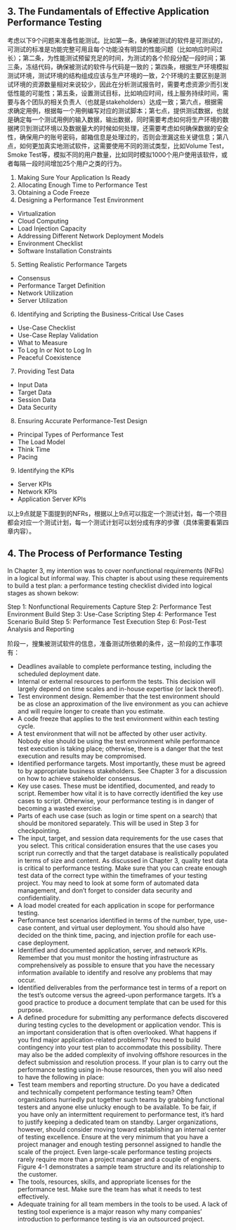 ## 3. The Fundamentals of Effective Application Performance Testing

考虑以下9个问题来准备性能测试。比如第一条，确保被测试的软件是可测试的，可测试的标准是功能完整可用且每个功能没有明显的性能问题（比如响应时间过长）；第二条，为性能测试预留充足的时间，为测试的各个阶段分配一段时间；第三条，冻结代码，确保被测试的软件与代码是一致的；第四条，根据生产环境模拟测试环境，测试环境的结构组成应该与生产环境的一致，2个环境的主要区别是测试环境的资源数量相对来说较少，因此在分析测试报告时，需要考虑资源少而引发低性能的可能性；第五条，设置测试目标，比如响应时间，线上服务持续时间，需要与各个团队的相关负责人（也就是stakeholders）达成一致；第六点，根据需求确定用例，根据每一个用例编写对应的测试脚本；第七点，提供测试数据，也就是确定每一个测试用例的输入数据，输出数据，同时需要考虑如何将生产环境的数据拷贝到测试环境以及数据量大的时候如何处理，还需要考虑如何确保数据的安全性，确保用户的账号密码，邮箱信息是处理过的，否则会泄漏这些关键信息；第八点，如何更加真实地测试软件，这需要使用不同的测试类型，比如Volume Test， Smoke Test等，模拟不同的用户数量，比如同时模拟1000个用户使用该软件，或者每隔一段时间增加25个用户之类的行为。

1. Making Sure Your Application Is Ready
2. Allocating Enough Time to Performance Test
3. Obtaining a Code Freeze
4. Designing a Performance Test Environment
* Virtualization
* Cloud Computing
* Load Injection Capacity
* Addressing Different Network Deployment Models
* Environment Checklist
* Software Installation Constraints
5. Setting Realistic Performance Targets
* Consensus
* Performance Target Definition
* Network Utilization
* Server Utilization
6. Identifying and Scripting the Business-Critical Use Cases
* Use-Case Checklist
* Use-Case Replay Validation
* What to Measure
* To Log In or Not to Log In
* Peaceful Coexistence
7. Providing Test Data
* Input Data
* Target Data
* Session Data
* Data Security
8. Ensuring Accurate Performance-Test Design
* Principal Types of Performance Test
* The Load Model
* Think Time
* Pacing
9. Identifying the KPIs
* Server KPIs
* Network KPIs
* Application Server KPIs

以上9点就是下面提到的NFRs，根据以上9点可以指定一个测试计划，每一个项目都会对应一个测试计划，每一个测试计划可以划分成有序的步骤（具体需要看第四章内容）。

## 4. The Process of Performance Testing

In Chapter 3, my intention was to cover nonfunctional requirements (NFRs) in a logical but informal way. This chapter is about using these requirements to build a test plan: a performance testing checklist divided into logical stages as shown bekow:

Step 1: Nonfunctional Requirements Capture
Step 2: Performance Test Environment Build
Step 3: Use-Case Scripting
Step 4: Performance Test Scenario Build
Step 5: Performance Test Execution
Step 6: Post-Test Analysis and Reporting

阶段一，搜集被测试软件的信息，准备测试所依赖的条件，这一阶段的工作事项有：

* Deadlines available to complete performance testing, including the scheduled deployment date.
* Internal or external resources to perform the tests. This decision will largely depend on time scales and in-house expertise (or lack thereof).
* Test environment design. Remember that the test environment should be as close an approximation of the live environment as you can achieve and will require longer to create than you estimate.
* A code freeze that applies to the test environment within each testing cycle.
* A test environment that will not be affected by other user activity. Nobody else should be using the test environment while performance test execution is taking place; otherwise, there is a danger that the test execution and results may be compromised.
* Identified performance targets. Most importantly, these must be agreed to by appropriate business stakeholders. See Chapter 3 for a discussion on how to achieve stakeholder consensus.
* Key use cases. These must be identified, documented, and ready to script. Remember how vital it is to have correctly identified the key use cases to script. Otherwise, your performance testing is in danger of becoming a wasted exercise.
* Parts of each use case (such as login or time spent on a search) that should be monitored separately. This will be used in Step 3 for checkpointing.
* The input, target, and session data requirements for the use cases that you select. This critical consideration ensures that the use cases you script run correctly and that the target database is realistically populated in terms of size and content. As discussed in Chapter 3, quality test data is critical to performance testing. Make sure that you can create enough test data of the correct type within the timeframes of your testing project. You may need to look at some form of automated data management, and don’t forget to consider data security and confidentiality.
* A load model created for each application in scope for performance testing.
* Performance test scenarios identified in terms of the number, type, use-case content, and virtual user deployment. You should also have decided on the think time, pacing, and injection profile for each use-case deployment.
* Identified and documented application, server, and network KPIs. Remember that you must monitor the hosting infrastructure as comprehensively as possible to ensure that you have the necessary information available to identify and resolve any problems that may occur.
* Identified deliverables from the performance test in terms of a report on the test’s outcome versus the agreed-upon performance targets. It’s a good practice to produce a document template that can be used for this purpose.
* A defined procedure for submitting any performance defects discovered during testing cycles to the development or application vendor. This is an important consideration that is often overlooked. What happens if you find major application-related problems? You need to build contingency into your test plan to accommodate this possibility. There may also be the added complexity of involving offshore resources in the defect submission and resolution process. If your plan is to carry out the performance testing using in-house resources, then you will also need to have the following in place:
* Test team members and reporting structure. Do you have a dedicated and technically competent performance testing team? Often organizations hurriedly put together such teams by grabbing functional testers and anyone else unlucky enough to be available. To be fair, if you have only an intermittent requirement to performance test, it’s hard to justify keeping a dedicated team on standby. Larger organizations, however, should consider moving toward establishing an internal center of testing excellence. Ensure at the very minimum that you have a project manager and enough testing personnel assigned to handle the scale of the project. Even large-scale performance testing projects rarely require more than a project manager and a couple of engineers. Figure 4-1 demonstrates a sample team structure and its relationship to the customer.
* The tools, resources, skills, and appropriate licenses for the performance test. Make sure the team has what it needs to test effectively.
* Adequate training for all team members in the tools to be used. A lack of testing tool experience is a major reason why many companies’ introduction to performance testing is via an outsourced project.